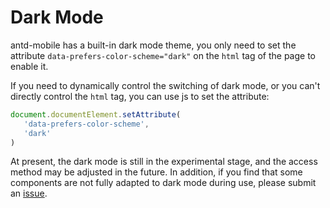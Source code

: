 # Dark Mode <Experimental></Experimental>

antd-mobile has a built-in dark mode theme, you only need to set the attribute `data-prefers-color-scheme="dark"` on the `html` tag of the page to enable it.

If you need to dynamically control the switching of dark mode, or you can't directly control the `html` tag, you can use js to set the attribute:

```js
document.documentElement.setAttribute(
   'data-prefers-color-scheme',
   'dark'
)
```

At present, the dark mode is still in the experimental stage, and the access method may be adjusted in the future. In addition, if you find that some components are not fully adapted to dark mode during use, please submit an [issue](https://github.com/ant-design/ant-design-mobile/issues/new/choose).

<code src="../../src/global/demos/dark-mode/demo1.tsx"></code>

